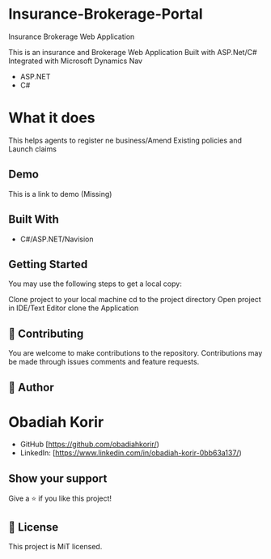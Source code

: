 # Insurance-Brokerage-Portal
Insurance Brokerage Web Application

This is an insurance and Brokerage Web Application Built with ASP.Net/C# Integrated with Microsoft Dynamics Nav

- ASP.NET
- C#


# What it does

This helps agents to register ne business/Amend Existing policies and Launch claims

## Demo

This is a link to demo
(Missing)

## Built With

- C#/ASP.NET/Navision

## Getting Started

You may use the following steps to get a local copy:

Clone project to your local machine
cd to the project directory
Open project in IDE/Text Editor
clone the Application

## 🤝 Contributing

You are welcome to make contributions to the repository. Contributions may be made through issues comments and feature requests.

## 👤 Author

# Obadiah Korir

- GitHub [https://github.com/obadiahkorir/)
- LinkedIn: [https://www.linkedin.com/in/obadiah-korir-0bb63a137/)

## Show your support

Give a ⭐️ if you like this project!

## 📝 License

This project is MiT licensed.
